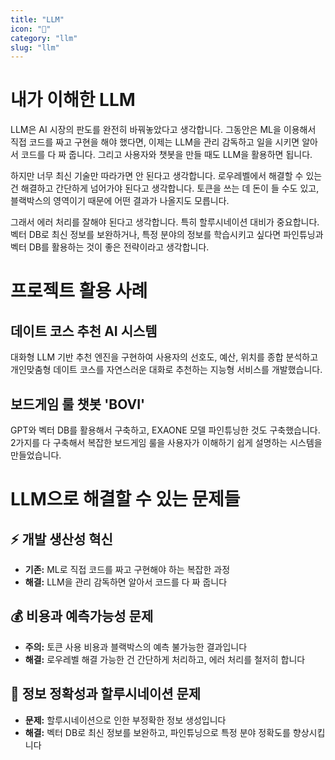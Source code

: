 ```yaml
---
title: "LLM"
icon: "🧠"
category: "llm"
slug: "llm"
---
```


# 내가 이해한 LLM

LLM은 AI 시장의 판도를 완전히 바꿔놓았다고 생각합니다. 그동안은 ML을 이용해서 직접 코드를 짜고 구현을 해야 했다면, 이제는 LLM을 관리 감독하고 일을 시키면 알아서 코드를 다 짜 줍니다. 그리고 사용자와 챗봇을 만들 때도 LLM을 활용하면 됩니다.

하지만 너무 최신 기술만 따라가면 안 된다고 생각합니다. 로우레벨에서 해결할 수 있는 건 해결하고 간단하게 넘어가야 된다고 생각합니다. 토큰을 쓰는 데 돈이 들 수도 있고, 블랙박스의 영역이기 때문에 어떤 결과가 나올지도 모릅니다.

그래서 에러 처리를 잘해야 된다고 생각합니다. 특히 할루시네이션 대비가 중요합니다. 벡터 DB로 최신 정보를 보완하거나, 특정 분야의 정보를 학습시키고 싶다면 파인튜닝과 벡터 DB를 활용하는 것이 좋은 전략이라고 생각합니다.

# 프로젝트 활용 사례

## 데이트 코스 추천 AI 시스템
대화형 LLM 기반 추천 엔진을 구현하여 사용자의 선호도, 예산, 위치를 종합 분석하고 개인맞춤형 데이트 코스를 자연스러운 대화로 추천하는 지능형 서비스를 개발했습니다.

## 보드게임 룰 챗봇 'BOVI'
GPT와 벡터 DB를 활용해서 구축하고, EXAONE 모델 파인튜닝한 것도 구축했습니다. 2가지를 다 구축해서 복잡한 보드게임 룰을 사용자가 이해하기 쉽게 설명하는 시스템을 만들었습니다.

# LLM으로 해결할 수 있는 문제들

## ⚡ 개발 생산성 혁신
- **기존:** ML로 직접 코드를 짜고 구현해야 하는 복잡한 과정
- **해결:** LLM을 관리 감독하면 알아서 코드를 다 짜 줍니다

## 💰 비용과 예측가능성 문제
- **주의:** 토큰 사용 비용과 블랙박스의 예측 불가능한 결과입니다
- **해결:** 로우레벨 해결 가능한 건 간단하게 처리하고, 에러 처리를 철저히 합니다

## 🎯 정보 정확성과 할루시네이션 문제
- **문제:** 할루시네이션으로 인한 부정확한 정보 생성입니다
- **해결:** 벡터 DB로 최신 정보를 보완하고, 파인튜닝으로 특정 분야 정확도를 향상시킵니다